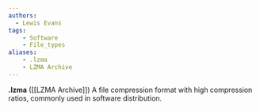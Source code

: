 ```yaml
---
authors:
  - Lewis Evans
tags:
    - Software
    - File_types
aliases:
    - .lzma
    - LZMA Archive
---
```

**.lzma** ([[LZMA Archive]]) A file compression format with high compression ratios, commonly used in software distribution.
